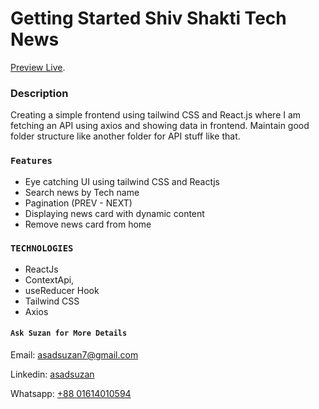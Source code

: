 # Getting Started Shiv Shakti Tech News

[Preview Live](https://shivshaktinews.netlify.app/).

### Description

Creating a simple frontend using tailwind CSS and React.js where I am fetching an API using axios and showing data in frontend. Maintain good folder structure like another folder for API stuff like that.

### `Features`

- Eye catching UI using tailwind CSS and Reactjs
- Search news by Tech name
- Pagination (PREV - NEXT)
- Displaying news card with dynamic content
- Remove news card from home

### `TECHNOLOGIES`

- ReactJs
- ContextApi,
- useReducer Hook
- Tailwind CSS
- Axios

#### `Ask Suzan for More Details`

Email: asadsuzan7@gmail.com

Linkedin: [asadsuzan](https://www.linkedin.com/in/asadsuzan/)

Whatsapp: [+88 01614010594](https://wa.me/message/46YDVA5OUV5RC1)
